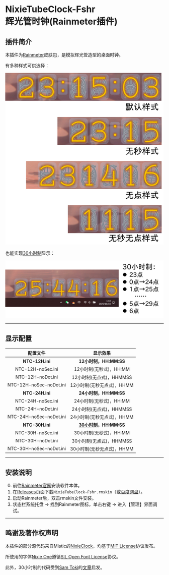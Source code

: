 # NixieTubeClock-Fshr<br>辉光管时钟(Rainmeter插件)

## 插件简介

本插件为[Rainmeter](https://www.rainmeter.net/)皮肤包，是模拟辉光管造型的桌面时钟。

有多种样式可供选择： 

![P_0](P_0.png)

也能实现[30小时制](https://www.qiuwenbaike.cn/wiki/三十小时制)显示：

![P_1](P_1.png)

---

## 显示配置

|        配置文件         |                           显示效果                           |
| :---------------------: | :----------------------------------------------------------: |
|     **NTC-12H.ini**     |                    **12小时制，HH:MM:SS**                    |
|    NTC-12H-noSec.ini    |                   12小时制(无秒式)，HH:MM                    |
|    NTC-12H-noDot.ini    |                   12小时制(无点式)，HHMMSS                   |
| NTC-12H-noSec-noDot.ini |                  12小时制(无秒无点式)，HHMM                  |
|     **NTC-24H.ini**     |                    **24小时制，HH:MM:SS**                    |
|    NTC-24H-noSec.ini    |                   24小时制(无秒式)，HH:MM                    |
|    NTC-24H-noDot.ini    |                   24小时制(无点式)，HHMMSS                   |
| NTC-24H-noSec-noDot.ini |                  24小时制(无秒无点式)，HHMM                  |
|     **NTC-30H.ini**     | **[30小时制](https://www.qiuwenbaike.cn/wiki/三十小时制)，HH:MM:SS** |
|    NTC-30H-noSec.ini    |                   30小时制(无秒式)，HH:MM                    |
|    NTC-30H-noDot.ini    |                   30小时制(无点式)，HHMMSS                   |
| NTC-30H-noSec-noDot.ini |                  30小时制(无秒无点式)，HHMM                  |


---

## 安装说明

0. 前往[Rainmeter官网](https://www.rainmeter.net/)安装软件本体。
1. 在[Releases](https://github.com/Fisher4124/NixieTubeClock-Fshr-Rainmeter/releases)页面下载`NixieTubeClock-Fshr.rmskin`（或[百度网盘](https://pan.baidu.com/s/1rnCdKQUy_qIQnrmf1Sn18w)）。
2. 启动Rainmeter后，双击rmskin文件安装。
3. 状态栏系统托盘 → 找到Rainmeter图标，单击右键 → 进入【管理】界面调试。 

---

## 鸣谢及著作权声明

本插件的部分源代码来自Mistic的[NixieClock](https://forum.rainmeter.net/viewtopic.php?t=36775)，均基于[MIT License](https://opensource.org/license/MIT)协议发布。

所使用的字体[Nixie One](https://www.dafont.com/nixie-one.font)遵循[SIL Open Font License](https://opensource.org/license/ofl-1-1)协议。

此外，30小时制的代码受到[Sam Toki](https://github.com/SamToki/)的[文章](https://zhuanlan.zhihu.com/p/319783535)启发。